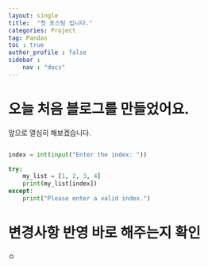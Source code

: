 ```yaml
---
layout: single
title:  "첫 포스팅 입니다."
categories: Project
tag: Pandas
toc : true
author_profile : false
sidebar :
    nav : "docs" 
---
```


# 오늘 처음 블로그를 만들었어요.
앞으로 열심히 해보겠습니다.

``` python

index = int(input("Enter the index: "))

try:
    my_list = [1, 2, 3, 4]
    print(my_list[index])
except:
    print("Please enter a valid index.")

```



# 변경사항 반영 바로 해주는지 확인

ㅇ
